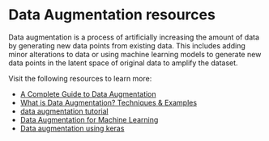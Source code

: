 # Data Augmentation resources

Data augmentation is a process of artificially increasing the amount of data by generating new data points from existing data. This includes adding minor alterations to data or using machine learning models to generate new data points in the latent space of original data to amplify the dataset.

Visit the following resources to learn more:

- [A Complete Guide to Data Augmentation](https://www.datacamp.com/tutorial/complete-guide-data-augmentation)
- [What is Data Augmentation? Techniques & Examples ](https://research.aimultiple.com/data-augmentation/)
- [data augmentation tutorial](https://www.youtube.com/watch?v=mTVf7BN7S8w)
- [Data Augmentation for Machine Learning](https://research.aimultiple.com/data-augmentation-techniques/)
- [Data augmentation using keras](https://www.youtube.com/watch?v=ccdssX4rIh8)
